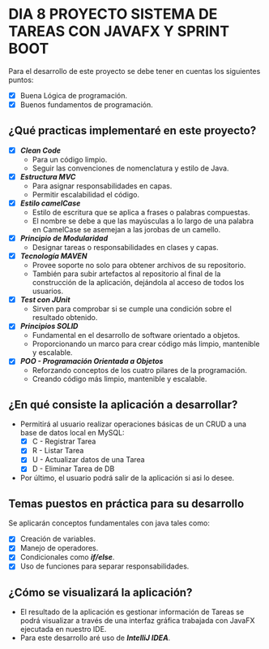 # DIA 8 PROYECTO SISTEMA DE TAREAS CON JAVAFX Y SPRINT BOOT

Para el desarrollo de este proyecto se debe tener en cuentas los
siguientes puntos:
- [x] Buena Lógica de programación.
- [x] Buenos fundamentos de programación.

## ¿Qué practicas implementaré en este proyecto?
- [x] ***Clean Code***
    - Para un código limpio.
    - Seguir las convenciones de nomenclatura y estilo de Java.
- [x] ***Estructura MVC***
    - Para asignar responsabilidades en capas.
    - Permitir escalabilidad el código.
- [x] ***Estilo camelCase***
    - Estilo de escritura que se aplica a frases o palabras compuestas.
    - El nombre se debe a que las mayúsculas a lo largo de una palabra
      en CamelCase se asemejan a las jorobas de un camello.
- [x] ***Principio de Modularidad***
    - Designar tareas o responsabilidades en clases y capas.
- [x] ***Tecnología MAVEN***
    - Provee soporte no solo para obtener archivos de su repositorio.
    - También para subir artefactos al repositorio al final de la construcción
      de la aplicación, dejándola al acceso de todos los usuarios.
- [x] ***Test con JUnit***
    - Sirven para comprobar si se cumple una condición sobre el resultado obtenido.
- [x] ***Principios SOLID***
    - Fundamental en el desarrollo de software orientado a objetos.
    - Proporcionando un marco para crear código más limpio, mantenible y escalable.
- [x] ***POO - Programación Orientada a Objetos***
    - Reforzando conceptos de los cuatro pilares de la programación.
    - Creando código más limpio, mantenible y escalable.

## ¿En qué consiste la aplicación a desarrollar?
- Permitirá al usuario realizar operaciones básicas de un CRUD a una base de datos local en MySQL:
    - [x] C - Registrar Tarea
    - [x] R - Listar Tarea
    - [X] U - Actualizar datos de una Tarea
    - [x] D - Eliminar Tarea de DB
  
- Por último, el usuario podrá salir de la aplicación si asi lo desee.

## Temas puestos en práctica para su desarrollo
Se aplicarán conceptos fundamentales con java tales como:
- [x] Creación de variables.
- [x] Manejo de operadores.
- [x] Condicionales como ***if/else***.
- [x] Uso de funciones para separar responsabilidades.

## ¿Cómo se visualizará la aplicación?
- El resultado de la aplicación es gestionar información de Tareas se podrá visualizar a
  través de una interfaz gráfica trabajada con JavaFX ejecutada en nuestro IDE.
- Para este desarrollo aré uso de ***IntelliJ IDEA***.
